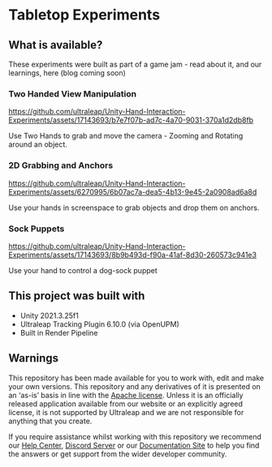 <!--links-->
[apache]: http://www.apache.org/licenses/LICENSE-2.0 "Apache V2 License"
[contribute guide]: https://ultrahaptics.atlassian.net/wiki/spaces/~731335552/pages/3903455552/Unity+Hand+Interaction+Experiments+GitHub+Repo#Repo-%E2%80%98Rules%E2%80%99

<!--content-->
# Tabletop Experiments

## What is available?

These experiments were built as part of a game jam - read about it, and our learnings, here (blog coming soon)

### Two Handed View Manipulation

https://github.com/ultraleap/Unity-Hand-Interaction-Experiments/assets/17143693/b7e7f07b-ad7c-4a70-9031-370a1d2db8fb

Use Two Hands to grab and move the camera - Zooming and Rotating around an object.

### 2D Grabbing and Anchors

https://github.com/ultraleap/Unity-Hand-Interaction-Experiments/assets/6270995/6b07ac7a-dea5-4b13-9e45-2a0908ad6a8d

Use your hands in screenspace to grab objects and drop them on anchors.

### Sock Puppets

https://github.com/ultraleap/Unity-Hand-Interaction-Experiments/assets/17143693/8b9b493d-f90a-41af-8d30-260573c941e3

Use your hand to control a dog-sock puppet

## This project was built with

* Unity 2021.3.25f1
* Ultraleap Tracking Plugin 6.10.0 (via OpenUPM)
* Built in Render Pipeline

## Warnings

This repository has been made available for you to work with, edit and make your own versions.
This repository and any derivatives of it is presented on an ‘as-is’ basis in line with the [Apache
license][apache]. Unless it is an officially released application available from our website or an explicitly
agreed license, it is not supported by Ultraleap and we are not responsible for anything that you
create.

If you require assistance whilst working with this repository we recommend our [Help Center](https://support.leapmotion.com/hc/en-us), [Discord Server](https://discord.gg/3VCndThqxS) or our [Documentation Site](https://docs.ultraleap.com/unity-api/) to help you find the answers or get support from the wider developer community.
